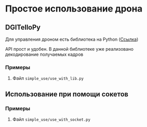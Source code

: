 # Простое использование дрона

## DGITelloPy

Для управления дроном есть библиотека на Python ([Ссылка](https://github.com/damiafuentes/DJITelloPy))

API прост и удобен. В данной библиотеке уже реализовано декодирование получаемых кадров

### Примеры

1. Файл `simple_use/use_with_lib.py`

## Использование при помощи сокетов

### Примеры

1. Файл `simple_use/use_with_socket.py`
